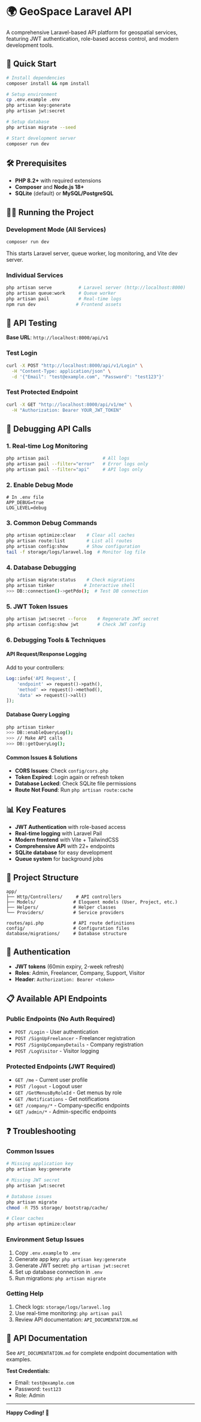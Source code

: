# 🌍 GeoSpace Laravel API

A comprehensive Laravel-based API platform for geospatial services, featuring JWT authentication, role-based access control, and modern development tools.

## 🚀 Quick Start

```bash
# Install dependencies
composer install && npm install

# Setup environment
cp .env.example .env
php artisan key:generate
php artisan jwt:secret

# Setup database
php artisan migrate --seed

# Start development server
composer run dev
```

## 🛠️ Prerequisites

- **PHP 8.2+** with required extensions
- **Composer** and **Node.js 18+**
- **SQLite** (default) or **MySQL/PostgreSQL**

## 🏃‍♂️ Running the Project

### Development Mode (All Services)
```bash
composer run dev
```
This starts Laravel server, queue worker, log monitoring, and Vite dev server.

### Individual Services
```bash
php artisan serve          # Laravel server (http://localhost:8000)
php artisan queue:work     # Queue worker
php artisan pail           # Real-time logs
npm run dev               # Frontend assets
```

## 🧪 API Testing

**Base URL**: `http://localhost:8000/api/v1`

### Test Login
```bash
curl -X POST "http://localhost:8000/api/v1/Login" \
  -H "Content-Type: application/json" \
  -d '{"Email": "test@example.com", "Password": "test123"}'
```

### Test Protected Endpoint
```bash
curl -X GET "http://localhost:8000/api/v1/me" \
  -H "Authorization: Bearer YOUR_JWT_TOKEN"
```

## 🐛 Debugging API Calls

### 1. Real-time Log Monitoring
```bash
php artisan pail                    # All logs
php artisan pail --filter="error"   # Error logs only
php artisan pail --filter="api"     # API logs only
```

### 2. Enable Debug Mode
```env
# In .env file
APP_DEBUG=true
LOG_LEVEL=debug
```

### 3. Common Debug Commands
```bash
php artisan optimize:clear    # Clear all caches
php artisan route:list        # List all routes
php artisan config:show       # Show configuration
tail -f storage/logs/laravel.log  # Monitor log file
```

### 4. Database Debugging
```bash
php artisan migrate:status    # Check migrations
php artisan tinker           # Interactive shell
>>> DB::connection()->getPdo();  # Test DB connection
```

### 5. JWT Token Issues
```bash
php artisan jwt:secret --force    # Regenerate JWT secret
php artisan config:show jwt       # Check JWT config
```

### 6. Debugging Tools & Techniques

#### API Request/Response Logging
Add to your controllers:
```php
Log::info('API Request', [
    'endpoint' => request()->path(),
    'method' => request()->method(),
    'data' => request()->all()
]);
```

#### Database Query Logging
```bash
php artisan tinker
>>> DB::enableQueryLog();
>>> // Make API calls
>>> DB::getQueryLog();
```

#### Common Issues & Solutions
- **CORS Issues**: Check `config/cors.php`
- **Token Expired**: Login again or refresh token
- **Database Locked**: Check SQLite file permissions
- **Route Not Found**: Run `php artisan route:cache`

## 📊 Key Features

- **JWT Authentication** with role-based access
- **Real-time logging** with Laravel Pail
- **Modern frontend** with Vite + TailwindCSS
- **Comprehensive API** with 22+ endpoints
- **SQLite database** for easy development
- **Queue system** for background jobs

## 📁 Project Structure

```
app/
├── Http/Controllers/     # API controllers
├── Models/              # Eloquent models (User, Project, etc.)
├── Helpers/             # Helper classes
└── Providers/           # Service providers

routes/api.php           # API route definitions
config/                  # Configuration files
database/migrations/     # Database structure
```

## 🔐 Authentication

- **JWT tokens** (60min expiry, 2-week refresh)
- **Roles**: Admin, Freelancer, Company, Support, Visitor
- **Header**: `Authorization: Bearer <token>`

## 📋 Available API Endpoints

### Public Endpoints (No Auth Required)
- `POST /Login` - User authentication
- `POST /SignUpFreelancer` - Freelancer registration
- `POST /SignUpCompanyDetails` - Company registration
- `POST /LogVisitor` - Visitor logging

### Protected Endpoints (JWT Required)
- `GET /me` - Current user profile
- `POST /logout` - Logout user
- `GET /GetMenusByRoleId` - Get menus by role
- `GET /Notifications` - Get notifications
- `GET /company/*` - Company-specific endpoints
- `GET /admin/*` - Admin-specific endpoints

## ❓ Troubleshooting

### Common Issues
```bash
# Missing application key
php artisan key:generate

# Missing JWT secret
php artisan jwt:secret

# Database issues
php artisan migrate
chmod -R 755 storage/ bootstrap/cache/

# Clear caches
php artisan optimize:clear
```

### Environment Setup Issues
1. Copy `.env.example` to `.env`
2. Generate app key: `php artisan key:generate`
3. Generate JWT secret: `php artisan jwt:secret`
4. Set up database connection in `.env`
5. Run migrations: `php artisan migrate`

### Getting Help
1. Check logs: `storage/logs/laravel.log`
2. Use real-time monitoring: `php artisan pail`
3. Review API documentation: `API_DOCUMENTATION.md`

## 📖 API Documentation

See `API_DOCUMENTATION.md` for complete endpoint documentation with examples.

**Test Credentials:**
- Email: `test@example.com`
- Password: `test123`
- Role: Admin

---

**Happy Coding! 🚀**